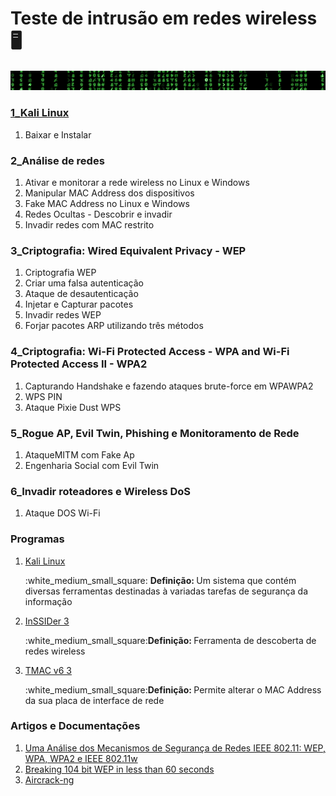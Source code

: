 # Teste de intrusão em redes wireless :desktop_computer:
![Chuva de letras](https://github.com/veiganobruh/Wireless-Network-Intrusion-Test/blob/master/chuva_de_letras.gif)
### <a href = "https://www.kali.org/downloads/" title = "Kali Linux">1_Kali Linux</a> 
<ol>
  <li>Baixar e Instalar </li>
</ol>

### 2_Análise de redes 
<ol>
  <li>Ativar e monitorar a rede wireless no Linux e Windows</li>
  <li>Manipular MAC Address dos dispositivos</li>
  <li>Fake MAC Address no Linux e Windows</li>
  <li>Redes Ocultas - Descobrir e invadir</li>
  <li>Invadir redes com MAC restrito</li>
 </ol>

### 3_Criptografia: Wired Equivalent Privacy - WEP
<ol>
  <li>Criptografia WEP</li>
  <li>Criar uma falsa autenticação</li>
  <li>Ataque de desautenticação</li>
  <li>Injetar e Capturar pacotes</li>
  <li>Invadir redes WEP</li>
  <li>Forjar pacotes ARP utilizando três métodos</li>
 </ol>

 ### 4_Criptografia: Wi-Fi Protected Access - WPA and Wi-Fi Protected Access II - WPA2
<ol>
  <li>Capturando Handshake e fazendo ataques brute-force em WPAWPA2</li>
  <li>WPS PIN</li>
  <li>Ataque Pixie Dust WPS</li>
</ol>

### 5_Rogue AP, Evil Twin, Phishing e Monitoramento de Rede
<ol>
  <li>AtaqueMITM com Fake Ap</li>
  <li>Engenharia Social com Evil Twin</li>
</ol> 

### 6_Invadir roteadores e Wireless DoS
<ol>
  <li>Ataque DOS Wi-Fi</li>
</ol>

### Programas 
<ol>
   <li>
	    <a href = "https://www.kali.org/downloads/" title = "Kali Linux">Kali Linux</a><p>:white_medium_small_square:         <strong>Definição: </strong>Um sistema que contém diversas ferramentas destinadas à variadas tarefas de segurança da informação</p>
  </li>
  <li>
	   <a href = "https://www.techspot.com/downloads/5936-inssider.html" title = "inSSIDer">InSSIDer 3</a><p>:white_medium_small_square:<strong>Definição: </strong>Ferramenta de descoberta de redes wireless</p>
  </li>
  <li>
	   <a href = "https://technitium.com/tmac/" title = "TMACv6">TMAC v6 3</a><p>:white_medium_small_square:<strong>Definição: </strong> Permite alterar o MAC Address da sua placa de interface de rede</p>
  </li>
 </ol>
 
### Artigos e Documentações 
<ol>
	<li>
	   <a href = "https://www.cin.ufpe.br/~pasg/gpublications/LiGo06.pdf">Uma Análise dos Mecanismos de Segurança de Redes IEEE 802.11: WEP, WPA, WPA2 e IEEE 802.11w</a>	   
	</li>
	<li>
		<a href = "https://eprint.iacr.org/2007/120.pdf" title = "WEP">Breaking 104 bit WEP in less than 60 seconds</a>
	</li>
	<li>
		<a href = "http://www.aircrack-ng.org/doku.php" title = "aircrack0-ng">Aircrack-ng</a>
	</li>
</ol>

